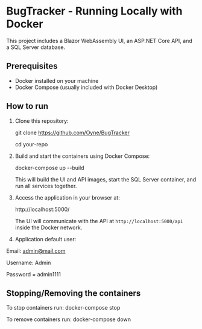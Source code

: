 # BugTracker - Running Locally with Docker

This project includes a Blazor WebAssembly UI, an ASP.NET Core API, and a SQL Server database.

## Prerequisites

- Docker installed on your machine  
- Docker Compose (usually included with Docker Desktop)

## How to run

1. Clone this repository:

    git clone https://github.com/Oyne/BugTracker
    
    cd your-repo

3. Build and start the containers using Docker Compose:

    docker-compose up --build

    This will build the UI and API images, start the SQL Server container, and run all services together.

4. Access the application in your browser at:

    http://localhost:5000/

    The UI will communicate with the API at `http://localhost:5000/api` inside the Docker network.

5. Application default user:

Email: admin@mail.com

Username: Admin

Password = admin1111
 
## Stopping/Removing the containers

To stop containers run:
docker-compose stop

To remove containers run:
docker-compose down

